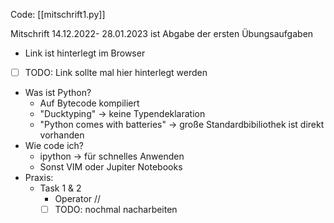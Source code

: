 
Code: [[mitschrift1.py]]

Mitschrift 14.12.2022- 28.01.2023 ist Abgabe der ersten Übungsaufgaben
- Link ist hinterlegt im Browser
- [ ]  TODO: Link sollte mal hier hinterlegt werden

- Was ist Python?
	- Auf Bytecode kompiliert
	- "Ducktyping" -> keine Typendeklaration
	- "Python comes with batteries" -> große Standardbibiliothek ist direkt vorhanden
- Wie code ich?
	- ipython -> für schnelles Anwenden
	- Sonst VIM oder Jupiter Notebooks
- Praxis:
	- Task 1 & 2
		- Operator //
		- [ ] TODO: nochmal nacharbeiten
